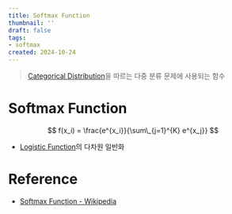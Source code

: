 ```yaml
---
title: Softmax Function
thumbnail: ''
draft: false
tags:
- softmax
created: 2024-10-24
---
```



 > 
 > [Categorical Distribution](Categorical%20Distribution.md)을 따르는 다중 분류 문제에 사용되는 함수

# Softmax Function

$$
f(x_i) = \frac{e^{x_i}}{\sum\_{j=1}^{K} e^{x_j}}
$$

* [Logistic Function](Logistic%20Function.md)의 다차원 일반화

# Reference

* [Softmax Function - Wikipedia](https://en.wikipedia.org/wiki/Softmax_function)

